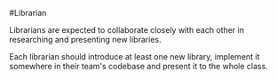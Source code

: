 #Librarian

Librarians are expected to collaborate closely with each other in researching and presenting new libraries.

Each librarian should introduce at least one new library, implement it somewhere in their team's codebase and present it to the whole class.
